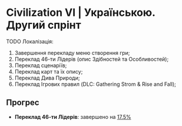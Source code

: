 # Civilization VI | Українською. Другий спрінт
TODO Локалізація:
1. Завершення перекладу меню створення гри;
2. Переклад 46-ти Лідерів (опис Здібностей та Особливостей);
3. Переклад сценаріїв;
4. Переклад карт та їх опису;
5. Переклад Дива Природи;
6. Переклад Ігрових правил (DLC: Gathering Strom & Rise and Fall);

## Прогрес
- **Переклад 46-ти Лідерів**: завершено на <ins>17.5%</ins>

